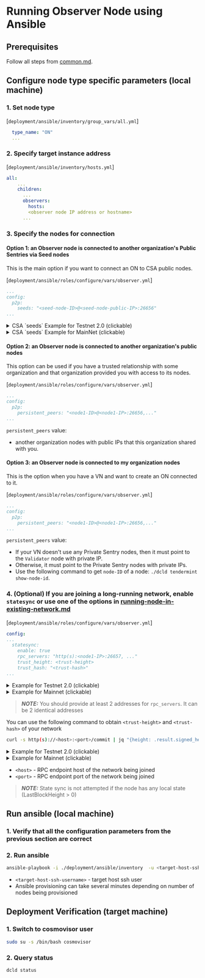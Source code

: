 # Running Observer Node using Ansible
<!-- markdownlint-disable MD033 -->
 

## Prerequisites
Follow all steps from [common.md](./common.md).

## Configure node type specific parameters (local machine)

### 1. Set node type

[`deployment/ansible/inventory/group_vars/all.yml`]

```yaml
  type_name: "ON"
  ...
```

### 2. Specify target instance address

[`deployment/ansible/inventory/hosts.yml`]

```yaml
all:
    ...
    children:
      ...
      observers:
        hosts:
        <observer node IP address or hostname>
      ...
```

### 3. Specify the nodes for connection

#### Option 1: an Observer node is connected to another organization's Public Sentries via Seed nodes

This is the main option if you want to connect an ON to CSA public nodes.

[`deployment/ansible/roles/configure/vars/observer.yml`]

```yaml
...
config:
  p2p:
    seeds: "<seed-node-ID>@<seed-node-public-IP>:26656"
...
```

<details>
<summary>CSA `seeds` Example for Testnet 2.0 (clickable) </summary>

```bash
seeds: "8190bf7a220892165727896ddac6e71e735babe5@100.25.175.140:26656"
```

</details>

<details>
<summary>CSA `seeds` Example for MainNet (clickable) </summary>

  ```bash
seeds: "ba1f547b83040904568f181a39ebe6d7e29dd438@54.183.6.67:26656"
```

</details>

#### Option 2: an Observer node is connected to another organization's public nodes

This option can be used if you have a trusted relationship with some organization and that organization
provided you with access to its nodes.   

[`deployment/ansible/roles/configure/vars/observer.yml`]

```yaml
...
config:
  p2p:
    persistent_peers: "<node1-ID>@<node1-IP>:26656,..."
...
```

`persistent_peers` value:
  - another organization nodes with public IPs that this organization shared with you. 

#### Option 3: an Observer node is connected to my organization nodes

This is the option when you have a VN and want to create an ON connected to it.

[`deployment/ansible/roles/configure/vars/observer.yml`]

```yaml
...
config:
  p2p:
    persistent_peers: "<node1-ID>@<node1-IP>:26656,..."
...
```

`persistent_peers` value:
  - If your VN doesn't use any Private Sentry nodes, then it must point to the `Validator` node with private IP.
  - Otherwise, it must point to the Private Sentry nodes with private IPs.
  - Use the following command to get `node-ID` of a node: `./dcld tendermint show-node-id`.

 

### 4. (Optional) If you are joining a long-running network, enable `statesync` or use one of the options in [running-node-in-existing-network.md](../advanced/running-node-in-existing-network.md)

[`deployment/ansible/roles/configure/vars/observer.yml`]

```yaml
config:
...
  statesync:
    enable: true
    rpc_servers: "http(s):<node1-IP>:26657, ..."
    trust_height: <trust-height>
    trust_hash: "<trust-hash>"
...
```

<details>
<summary>Example for Testnet 2.0 (clickable) </summary>

```yaml
config:
  statesync:
    enable: true
    rpc_servers: "https://on.test-net.dcl.csa-iot.org:26657,https://on.test-net.dcl.csa-iot.org:26657"
```

</details>

<details>
<summary>Example for Mainnet (clickable) </summary>

```yaml
config:
  statesync:
    enable: true
    rpc_servers: "https://on.dcl.csa-iot.org:26657,https://on.dcl.csa-iot.org:26657"
```

</details>

> **_NOTE:_**  You should provide at least 2 addresses for `rpc_servers`. It can be 2 identical addresses

You can use the following command to obtain `<trust-height>` and `<trust-hash>` of your network

```bash
curl -s http(s)://<host>:<port>/commit | jq "{height: .result.signed_header.header.height, hash: .result.signed_header.commit.block_id.hash}"
```

<details>
<summary>Example for Testnet 2.0 (clickable) </summary>

```bash
curl -s https://on.test-net.dcl.csa-iot.org:26657/commit | jq "{height: .result.signed_header.header.height, hash: .result.signed_header.commit.block_id.hash}"
```

</details>

<details>
<summary>Example for Mainnet (clickable) </summary>

```bash
curl -s https://on.dcl.csa-iot.org:26657/commit | jq "{height: .result.signed_header.header.height, hash: .result.signed_header.commit.block_id.hash}"
```

</details>

- `<host>` - RPC endpoint host of the network being joined
- `<port>` - RPC endpoint port of the network being joined

> **_NOTE:_** State sync is not attempted if the node has any local state (LastBlockHeight > 0)

## Run ansible (local machine)

### 1. Verify that all the configuration parameters from the previous section are correct

### 2. Run ansible

```bash
ansible-playbook -i ./deployment/ansible/inventory  -u <target-host-ssh-user> ./deployment/ansible/deploy.yml
```

- `<target-host-ssh-username>` - target host ssh user
- Ansible provisioning can take several minutes depending on number of nodes being provisioned

## Deployment Verification (target machine)

### 1. Switch to cosmovisor user

```bash
sudo su -s /bin/bash cosmovisor
```

### 2. Query status

```bash
dcld status
```
